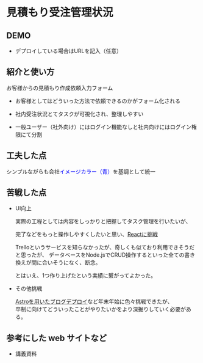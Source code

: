 # 見積もり受注管理状況

## DEMO

  - デプロイしている場合はURLを記入（任意）

## 紹介と使い方

   お客様からの見積もり作成依頼入力フォーム

  * お客様としてはどういった方法で依頼できるのかがフォーム化される

  * 社内受注状況とてタスクが可視化され、整理しやすい

  * 一般ユーザー（社外向け）にはログイン機能なしと社内向けにはログイン権限にて分割

## 工夫した点

  シンプルながらも会社<font color="Blue">イメージカラー（青）</font>を基調として統一

## 苦戦した点

  - UI向上

    実際の工程としては内容をしっかりと把握してタスク管理を行いたいが、

    完了などをもっと操作しやすくしたいと思い、[Reactに挑戦](https://github.com/ksk-461/darganddrop-tutorial-yt)

    Trelloというサービスを知らなかったが、奇しくも似ており利用できそうだと思ったが、
    データベースをNode.jsでCRUD操作するといった全ての書き換えが間に合いそうになく、断念。

    とはいえ、1つ作り上げたという実績に繋がってよかった。

  - その他挑戦

    [Astroを用いたブログデプロイ](https://main--papaya-unicorn-96836e.netlify.app/)など年末年始に色々挑戦できたが、<br>
    卒制に向けてどういったことがやりたいかをより深掘りしていく必要がある。

## 参考にした web サイトなど

  - 講義資料